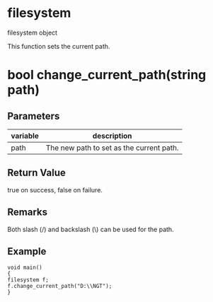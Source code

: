 # filesystem

filesystem object


This function sets the current path.

# bool change_current_path(string path)

## Parameters

variable| description
---|---
path | The new path to set as the current path.

## Return Value

true on success, false on failure.

## Remarks

Both slash (/) and backslash (\\) can be used for the path.

## Example

```
void main()
{
filesystem f;
f.change_current_path("D:\\NGT");
}
```
